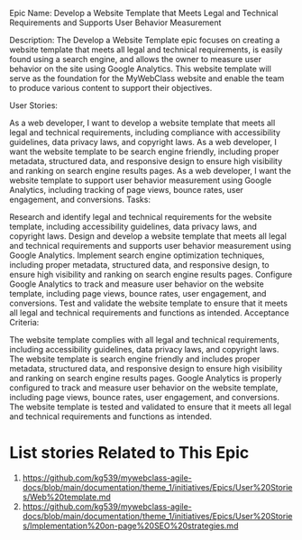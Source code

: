 Epic Name: Develop a Website Template that Meets Legal and Technical Requirements and Supports User Behavior Measurement

Description:
The Develop a Website Template epic focuses on creating a website template that meets all legal and technical requirements, is easily found using a search engine, and allows the owner to measure user behavior on the site using Google Analytics. This website template will serve as the foundation for the MyWebClass website and enable the team to produce various content to support their objectives.

User Stories:

As a web developer, I want to develop a website template that meets all legal and technical requirements, including compliance with accessibility guidelines, data privacy laws, and copyright laws.
As a web developer, I want the website template to be search engine friendly, including proper metadata, structured data, and responsive design to ensure high visibility and ranking on search engine results pages.
As a web developer, I want the website template to support user behavior measurement using Google Analytics, including tracking of page views, bounce rates, user engagement, and conversions.
Tasks:

Research and identify legal and technical requirements for the website template, including accessibility guidelines, data privacy laws, and copyright laws.
Design and develop a website template that meets all legal and technical requirements and supports user behavior measurement using Google Analytics.
Implement search engine optimization techniques, including proper metadata, structured data, and responsive design, to ensure high visibility and ranking on search engine results pages.
Configure Google Analytics to track and measure user behavior on the website template, including page views, bounce rates, user engagement, and conversions.
Test and validate the website template to ensure that it meets all legal and technical requirements and functions as intended.
Acceptance Criteria:

The website template complies with all legal and technical requirements, including accessibility guidelines, data privacy laws, and copyright laws.
The website template is search engine friendly and includes proper metadata, structured data, and responsive design to ensure high visibility and ranking on search engine results pages.
Google Analytics is properly configured to track and measure user behavior on the website template, including page views, bounce rates, user engagement, and conversions.
The website template is tested and validated to ensure that it meets all legal and technical requirements and functions as intended.
# List stories Related to This Epic
1. https://github.com/kg539/mywebclass-agile-docs/blob/main/documentation/theme_1/initiatives/Epics/User%20Stories/Web%20template.md
2. https://github.com/kg539/mywebclass-agile-docs/blob/main/documentation/theme_1/initiatives/Epics/User%20Stories/Implementation%20on-page%20SEO%20strategies.md

